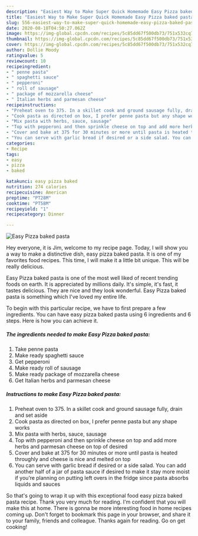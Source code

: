 ```yaml
---
description: "Easiest Way to Make Super Quick Homemade Easy Pizza baked pasta"
title: "Easiest Way to Make Super Quick Homemade Easy Pizza baked pasta"
slug: 556-easiest-way-to-make-super-quick-homemade-easy-pizza-baked-pasta
date: 2020-08-18T04:50:27.062Z
image: https://img-global.cpcdn.com/recipes/5c85dd67f500db73/751x532cq70/easy-pizza-baked-pasta-recipe-main-photo.jpg
thumbnail: https://img-global.cpcdn.com/recipes/5c85dd67f500db73/751x532cq70/easy-pizza-baked-pasta-recipe-main-photo.jpg
cover: https://img-global.cpcdn.com/recipes/5c85dd67f500db73/751x532cq70/easy-pizza-baked-pasta-recipe-main-photo.jpg
author: Dollie Moody
ratingvalue: 5
reviewcount: 10
recipeingredient:
- " penne pasta"
- " spaghetti sauce"
- " pepperoni"
- " roll of sausage"
- " package of mozzarella cheese"
- " Italian herbs and parmesan cheese"
recipeinstructions:
- "Preheat oven to 375. In a skillet cook and ground sausage fully, drain and set aside"
- "Cook pasta as directed on box, I prefer penne pasta but any shape works"
- "Mix pasta with herbs, sauce, sausage"
- "Top with pepperoni and then sprinkle cheese on top and add more herbs and parmesan cheese on top of desired"
- "Cover and bake at 375 for 30 minutes or more until pasta is heated throughly and cheese is nice and melted on top"
- "You can serve with garlic bread if desired or a side salad. You can add another half of a jar of pasta sauce if desired to make it stay more moist if you’re planning on putting left overs in the fridge since pasta absorbs liquids and sauces"
categories:
- Recipe
tags:
- easy
- pizza
- baked

katakunci: easy pizza baked 
nutrition: 274 calories
recipecuisine: American
preptime: "PT28M"
cooktime: "PT58M"
recipeyield: "1"
recipecategory: Dinner

---
```



![Easy Pizza baked pasta](https://img-global.cpcdn.com/recipes/5c85dd67f500db73/751x532cq70/easy-pizza-baked-pasta-recipe-main-photo.jpg)

Hey everyone, it is Jim, welcome to my recipe page. Today, I will show you a way to make a distinctive dish, easy pizza baked pasta. It is one of my favorites food recipes. This time, I will make it a little bit unique. This will be really delicious.

Easy Pizza baked pasta is one of the most well liked of recent trending foods on earth. It is appreciated by millions daily. It's simple, it's fast, it tastes delicious. They are nice and they look wonderful. Easy Pizza baked pasta is something which I've loved my entire life.




To begin with this particular recipe, we have to first prepare a few ingredients. You can have easy pizza baked pasta using 6 ingredients and 6 steps. Here is how you can achieve it.

<!--inarticleads1-->

##### The ingredients needed to make Easy Pizza baked pasta:

1. Take  penne pasta
1. Make ready  spaghetti sauce
1. Get  pepperoni
1. Make ready  roll of sausage
1. Make ready  package of mozzarella cheese
1. Get  Italian herbs and parmesan cheese




<!--inarticleads2-->

##### Instructions to make Easy Pizza baked pasta:

1. Preheat oven to 375. In a skillet cook and ground sausage fully, drain and set aside
1. Cook pasta as directed on box, I prefer penne pasta but any shape works
1. Mix pasta with herbs, sauce, sausage
1. Top with pepperoni and then sprinkle cheese on top and add more herbs and parmesan cheese on top of desired
1. Cover and bake at 375 for 30 minutes or more until pasta is heated throughly and cheese is nice and melted on top
1. You can serve with garlic bread if desired or a side salad. You can add another half of a jar of pasta sauce if desired to make it stay more moist if you’re planning on putting left overs in the fridge since pasta absorbs liquids and sauces




So that's going to wrap it up with this exceptional food easy pizza baked pasta recipe. Thank you very much for reading. I'm confident that you will make this at home. There is gonna be more interesting food in home recipes coming up. Don't forget to bookmark this page in your browser, and share it to your family, friends and colleague. Thanks again for reading. Go on get cooking!
